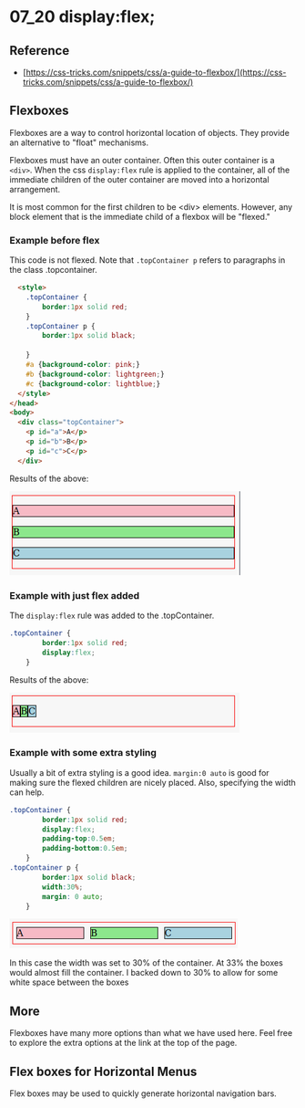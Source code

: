 # 07_20 display:flex;

## Reference

* [https://css-tricks.com/snippets/css/a-guide-to-flexbox/](https://css-tricks.com/snippets/css/a-guide-to-flexbox/)

## Flexboxes

Flexboxes are a way to control horizontal location of objects.  They provide an alternative to "float" mechanisms.

Flexboxes must have an outer container.  Often this outer container is a ```<div>```.  When the css ```display:flex``` rule is applied to the container, all of the immediate
children of the outer container are moved into a horizontal arrangement.

It is most common for the first children to be &lt;div> elements.  However, any block element that is the immediate child of a flexbox will be "flexed."

### Example before flex

This code is not flexed.  Note that ```.topContainer p``` refers to paragraphs in the class .topcontainer.

```html
  <style>
    .topContainer {
        border:1px solid red;      
    }
    .topContainer p {
        border:1px solid black;
       
    }
    #a {background-color: pink;}
    #b {background-color: lightgreen;}
    #c {background-color: lightblue;}
  </style>
</head>
<body>
  <div class="topContainer">
    <p id="a">A</p>
    <p id="b">B</p>
    <p id="c">C</p>
  </div>
 ```
 Results of the above:

 ![Unflexed Version](images/flex1.png)

### Example with just flex added

The ```display:flex``` rule was added to the .topContainer.

```css
.topContainer {
        border:1px solid red; 
        display:flex;     
    }
```
Results of the above:

![Just flexed](images/flex2.png)

### Example with some extra styling

Usually a bit of extra styling is a good idea.  ```margin:0 auto``` is good for making sure the flexed children are nicely placed.  Also, specifying the width can help.  

```css
.topContainer {
        border:1px solid red; 
        display:flex;     
        padding-top:0.5em;
        padding-bottom:0.5em;
    }
.topContainer p {
        border:1px solid black;
        width:30%;
        margin: 0 auto;    
    }
```

![Flexed with a bit of style](images/flex3.png)

In this case the width was set to 30% of the container.  At 33% the boxes would almost fill the container.  I backed down to 30% to allow for some white space between the boxes

## More

Flexboxes have many more options than what we have used here.  Feel free to explore the extra options at the link at the top of the page.

## Flex boxes for Horizontal Menus

Flex boxes may be used to quickly generate horizontal navigation bars.


